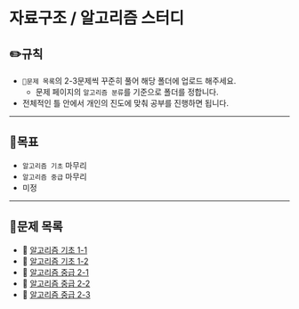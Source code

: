 # 자료구조 / 알고리즘 스터디

## ✏️**규칙**
* `📂문제 목록`의 2-3문제씩 꾸준히 풀어 해당 폴더에 업로드 해주세요.
   * 문제 페이지의 `알고리즘 분류`를 기준으로 폴더를 정합니다.
* 전체적인 틀 안에서 개인의 진도에 맞춰 공부를 진행하면 됩니다.
---- 
## 🎯**목표**
* `알고리즘 기초` 마무리
* `알고리즘 중급` 마무리
* 미정
----
## 📂**문제 목록**
* 📄 [알고리즘 기초 1-1](https://code.plus/course/41)
* 📄 [알고리즘 기초 1-2](https://code.plus/course/42)
* 📄 [알고리즘 중급 2-1](https://code.plus/course/43)
* 📄 [알고리즘 중급 2-2](https://code.plus/course/44)
* 📄 [알고리즘 중급 2-3](https://code.plus/course/45)
